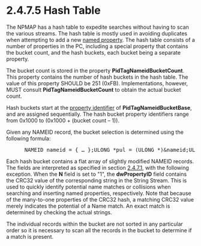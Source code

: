 <html dir="LTR" xmlns:mshelp="http://msdn.microsoft.com/mshelp" xmlns:ddue="http://ddue.schemas.microsoft.com/authoring/2003/5" xmlns:xlink="http://www.w3.org/1999/xlink" xmlns:tool="http://www.microsoft.com/tooltip">
    <head>
        <meta http-equiv="Content-Type" content="text/html; CHARSET=utf-8"></meta>
        <meta name="save" content="history"></meta>
        <title>2.4.7.5 Hash Table</title>
        <xml>
            <mshelp:toctitle title="2.4.7.5 Hash Table"></mshelp:toctitle>
            <mshelp:rltitle title="[MS-PST]: Hash Table"></mshelp:rltitle>
            <mshelp:keyword index="A" term="6d390cac-0a02-4a34-9a93-e04e26f149ee"></mshelp:keyword>
            <mshelp:attr name="DCSext.ContentType" value="open specification"></mshelp:attr>
            <mshelp:attr name="AssetID" value="6d390cac-0a02-4a34-9a93-e04e26f149ee"></mshelp:attr>
            <mshelp:attr name="TopicType" value="kbRef"></mshelp:attr>
            <mshelp:attr name="DCSext.Title" value="[MS-PST]: Hash Table" />
        </xml>
    </head>
    <body>
        <div id="header">
            <h1 class="heading">2.4.7.5 Hash Table</h1>
        </div>
        <div id="mainSection">
            <div id="mainBody">
                <div id="allHistory" class="saveHistory"></div>
                <div id="sectionSection0" class="section" name="collapseableSection">
                    

<p>The NPMAP has a hash table to expedite searches without
having to scan the various streams. The hash table is mostly used in avoiding
duplicates when attempting to add a new <a href="08220cc9-69b1-4072-a2e7-2a0ff201d505.html#gt_e6245def-e67d-4ab2-8c7d-04863b1c1063">named property</a>. The hash
table consists of a number of properties in the PC, including a special
property that contains the bucket count, and the hash buckets, each bucket
being a separate property.</p>

<p>The bucket count is stored in the property <b>PidTagNameidBucketCount</b>.
This property contains the number of hash buckets in the hash table. The value
of this property SHOULD be 251 (0xFB). Implementations, however, MUST consult <b>PidTagNameidBucketCount</b>
to obtain the actual bucket count.</p>

<p>Hash buckets start at the <a href="08220cc9-69b1-4072-a2e7-2a0ff201d505.html#gt_382ac1cd-8ff9-493a-bfec-d9ad08955707">property identifier</a> of <b>PidTagNameidBucketBase</b>,
and are assigned sequentially. The hash bucket property identifiers range from
0x1000 to (0x1000 + (bucket count – 1)).</p>

<p>Given any NAMEID record, the bucket selection is determined
using the following formula:</p>

<dl>
<dd>
<div><pre> NAMEID nameid = { … };ULONG *pul = (ULONG *)&amp;nameid;ULONG ulBucket = ((pul[0] ^ (pul[1] &amp; 0xFFFF)) % BucketCount);
</pre></div>
</dd></dl>

<p>Each hash bucket contains a flat array of slightly modified
NAMEID records. The fields are interpreted as specified in section <a href="0d6b4781-92c5-4d49-b24b-b783557098d1.md">2.4.7.1</a>, with the
following exception. When the <b>N</b> field is set to &quot;1&quot;, the <b>dwPropertyID</b>
field contains the CRC32 value of the corresponding string in the String
Stream. This is used to quickly identify potential name matches or collisions
when searching and inserting named properties, respectively. Note that because
of the many-to-one properties of the CRC32 hash, a matching CRC32 value merely
indicates the potential of a Name match. An exact match is determined by
checking the actual strings.</p>

<p>The individual records within the bucket are not sorted in
any particular order so it is necessary to scan all the records in the bucket
to determine if a match is present.</p>
                </div>
            </div>
        </div>
    </body>
</html>